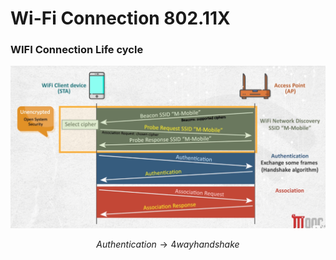 # Wi-Fi Connection 802.11X

### **WIFI Connection Life cycle**

![image.png](../.gitbook/assets/image.png)

$$
Authentication → 4 way handshake
$$

